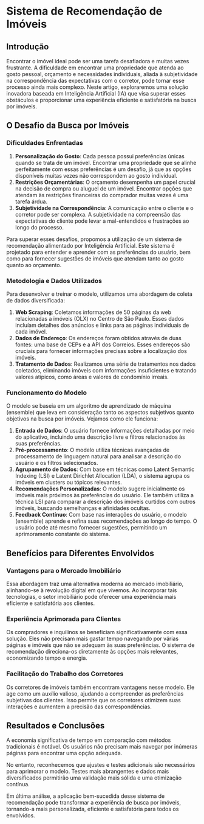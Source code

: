 # Sistema de Recomendação de Imóveis

## **Introdução**

Encontrar o imóvel ideal pode ser uma tarefa desafiadora e muitas vezes frustrante. A dificuldade em encontrar uma propriedade que atenda ao gosto pessoal, orçamento e necessidades individuais, aliada à subjetividade na correspondência das expectativas com o corretor, pode tornar esse processo ainda mais complexo. Neste artigo, exploraremos uma solução inovadora baseada em Inteligência Artificial (IA) que visa superar esses obstáculos e proporcionar uma experiência eficiente e satisfatória na busca por imóveis.

## **O Desafio da Busca por Imóveis**

### **Dificuldades Enfrentadas**

1. **Personalização do Gosto**: Cada pessoa possui preferências únicas quando se trata de um imóvel. Encontrar uma propriedade que se alinhe perfeitamente com essas preferências é um desafio, já que as opções disponíveis muitas vezes não correspondem ao gosto individual.
2. **Restrições Orçamentárias**: O orçamento desempenha um papel crucial na decisão de compra ou aluguel de um imóvel. Encontrar opções que atendam às restrições financeiras do comprador muitas vezes é uma tarefa árdua.
3. **Subjetividade na Correspondência**: A comunicação entre o cliente e o corretor pode ser complexa. A subjetividade na compreensão das expectativas do cliente pode levar a mal-entendidos e frustrações ao longo do processo.

Para superar esses desafios, propomos a utilização de um sistema de recomendação alimentado por Inteligência Artificial. Este sistema é projetado para entender e aprender com as preferências do usuário, bem como para fornecer sugestões de imóveis que atendam tanto ao gosto quanto ao orçamento.

### **Metodologia e Dados Utilizados**

Para desenvolver e treinar o modelo, utilizamos uma abordagem de coleta de dados diversificada:

1. **Web Scraping**: Coletamos informações de 50 páginas da web relacionadas a imóveis (OLX) no Centro de São Paulo. Esses dados incluíam detalhes dos anúncios e links para as páginas individuais de cada imóvel.
2. **Dados de Endereço**: Os endereços foram obtidos através de duas fontes: uma base de CEPs e a API dos Correios. Esses endereços são cruciais para fornecer informações precisas sobre a localização dos imóveis.
3. **Tratamento de Dados**: Realizamos uma série de tratamentos nos dados coletados, eliminando imóveis com informações insuficientes e tratando valores atípicos, como áreas e valores de condomínio irreais.

### **Funcionamento do Modelo**

O modelo se baseia em um algoritmo de aprendizado de máquina (ensemble) que leva em consideração tanto os aspectos subjetivos quanto objetivos na busca por imóveis. Vejamos como ele funciona:

1. **Entrada de Dados**: O usuário fornece informações detalhadas por meio do aplicativo, incluindo uma descrição livre e filtros relacionados às suas preferências.
2. **Pré-processamento**: O modelo utiliza técnicas avançadas de processamento de linguagem natural para analisar a descrição do usuário e os filtros selecionados.
3. **Agrupamento de Dados**: Com base em técnicas como Latent Semantic Indexing (LSI) e Latent Dirichlet Allocation (LDA), o sistema agrupa os imóveis em clusters ou tópicos relevantes.
4. **Recomendações Personalizadas**: O modelo sugere inicialmente os imóveis mais próximos às preferências do usuário. Ele também utiliza a técnica LSI para comparar a descrição dos imóveis curtidos com outros imóveis, buscando semelhanças e afinidades ocultas.
5. **Feedback Contínuo**: Com base nas interações do usuário, o modelo (ensemble) aprende e refina suas recomendações ao longo do tempo. O usuário pode até mesmo fornecer sugestões, permitindo um aprimoramento constante do sistema.

## **Benefícios para Diferentes Envolvidos**

### **Vantagens para o Mercado Imobiliário**

Essa abordagem traz uma alternativa moderna ao mercado imobiliário, alinhando-se à revolução digital em que vivemos. Ao incorporar tais tecnologias, o setor imobiliário pode oferecer uma experiência mais eficiente e satisfatória aos clientes.

### **Experiência Aprimorada para Clientes**

Os compradores e inquilinos se beneficiam significativamente com essa solução. Eles não precisam mais gastar tempo navegando por várias páginas e imóveis que não se adequam às suas preferências. O sistema de recomendação direciona-os diretamente às opções mais relevantes, economizando tempo e energia.

### **Facilitação do Trabalho dos Corretores**

Os corretores de imóveis também encontram vantagens nesse modelo. Ele age como um auxílio valioso, ajudando a compreender as preferências subjetivas dos clientes. Isso permite que os corretores otimizem suas interações e aumentem a precisão das correspondências.

## **Resultados e Conclusões**

A economia significativa de tempo em comparação com métodos tradicionais é notável. Os usuários não precisam mais navegar por inúmeras páginas para encontrar uma opção adequada.

No entanto, reconhecemos que ajustes e testes adicionais são necessários para aprimorar o modelo. Testes mais abrangentes e dados mais diversificados permitirão uma validação mais sólida e uma otimização contínua.

Em última análise, a aplicação bem-sucedida desse sistema de recomendação pode transformar a experiência de busca por imóveis, tornando-a mais personalizada, eficiente e satisfatória para todos os envolvidos.
